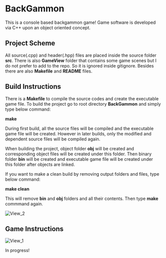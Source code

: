 # BackGammon

This is a console based backgammon game! Game software is developed via C++ upon an object oriented concept.


## Project Scheme

All source(.cpp) and header(.hpp) files are placed inside the source folder **src**. There is also **GameView** folder that contains some game scenes but I do not prefer to add to the repo. So it is ignored inside gitignore. Besides there are also **Makefile** and **README** files.


## Build Instructions

There is a **Makefile** to compile the source codes and create the executable game file. To build the project go to root directory **BackGammon** and simply type below command:

**make**

During first build, all the source files will be compiled and the executable game file will be created. However in later builds, only the modified and dependent source files will be compiled again.

When building the project, object folder **obj** will be created and corresponding object files will be created under this folder. Then binary folder **bin** will be created and executable game file will be created under this folder after objects are linked.

If you want to make a clean build by removing output folders and files, type below command:

**make clean**

This will remove **bin** and **obj** folders and all their contents. Then type **make** commmand again.

![View_2](https://user-images.githubusercontent.com/34675907/131215708-fef1dad2-fdb8-4e07-a98b-d862ff93f91e.png)


## Game Instructions

![View_1](https://user-images.githubusercontent.com/34675907/130333109-82015ea8-3cdb-4a6b-b88f-d6dcc773dc57.png)

In progress!

